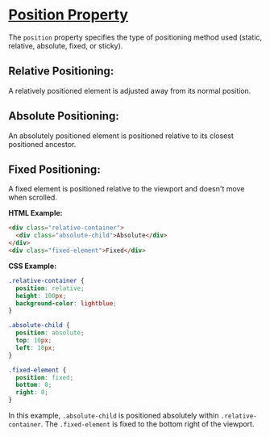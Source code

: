 # [Position Property](https://www.w3schools.com/cssref/pr_class_position.php)

The `position` property specifies the type of positioning method used (static, relative, absolute, fixed, or sticky).

## Relative Positioning:

A relatively positioned element is adjusted away from its normal position.

## Absolute Positioning:

An absolutely positioned element is positioned relative to its closest positioned ancestor.

## Fixed Positioning:

A fixed element is positioned relative to the viewport and doesn't move when scrolled.

**HTML Example:**

```html
<div class="relative-container">
  <div class="absolute-child">Absolute</div>
</div>
<div class="fixed-element">Fixed</div>
```

**CSS Example:**

```css
.relative-container {
  position: relative;
  height: 100px;
  background-color: lightblue;
}

.absolute-child {
  position: absolute;
  top: 10px;
  left: 10px;
}

.fixed-element {
  position: fixed;
  bottom: 0;
  right: 0;
}
```

In this example, `.absolute-child` is positioned absolutely within `.relative-container`. The `.fixed-element` is fixed to the bottom right of the viewport.
